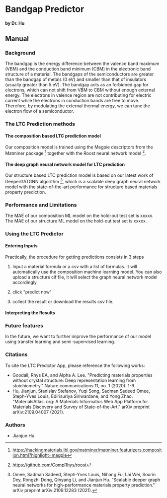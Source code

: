 
# Bandgap Predictor

#### by Dr. Hu

## Manual

### Background

The bandgap is the energy difference between the valence band maximum (VBM) and the conduction band minimum (CBM) in the electronic band structure of a material. The bandgaps of the semiconductors are greater than the bandgap of metals (0 eV) and smaller than that of insulators (usually greater than 5 eV). The bandgap acts as an forbidned gap for electrons, which can not shift from VBM to CBM without enough external energy. The electrons in valence region are not contributing for electric current while the electrons in conduction bands are free to move.   Therefore, by modulating the external thermal energy, we can tune the electron flow of a semiconductor. 




### The LTC Prediction methods



#### The composition based LTC prediction model

Our composition model is trained using the Magpie descriptors from the Matminer package [^3] together with the Roost neural network model [^4]. 

#### The deep graph neural network model for LTC prediction

Our structure based LTC prediction model is based on our latest work of DeeperGATGNN algorithm [^5], which is a scalable deep graph neural network model with the state-of-the-art performance for structure based materials property prediction. 

### Performance and Limitations

The MAE of our composition ML model on the hold-out test set is xxxxx. 
The MAE of our structure ML model on the hold-out test set is xxxxx. 

### Using the LTC Predictor

#### Entering Inputs

Practically, the procedure for getting predictions consists in 3 steps

1. Input a material formula or a csv with a list of formulas. It will automatically use the composition machine learning model. You can also upload a structure cif file, it will select the graph neural network model accordingly. 

2. click "predict now"

3. collect the result or download the results csv file.



#### Interpreting the Results




### Future features

In the future, we want to further improve the performance of our model using transfer learning and semi-supervised learning. 

### Citations

To cite the LTC Predictor App, please reference the following works:

- Goodall, Rhys EA, and Alpha A. Lee. "Predicting materials properties without crystal structure: Deep representation learning from stoichiometry." Nature communications 11, no. 1 (2020): 1-9.
- Hu, Jianjun, Stanislav Stefanov, Yuqi Song, Sadman Sadeed Omee, Steph-Yves Louis, Edirisuriya Siriwardane, and Yong Zhao. "MaterialsAtlas. org: A Materials Informatics Web App Platform for Materials Discovery and Survey of State-of-the-Art." arXiv preprint arXiv:2109.04007 (2021).


[^1]: Ouyang, Y., Yu, C., Yan, G. & Chen, J. Machine learning approach for the prediction and optimization of thermal transport properties. Front. Phys. 16, 43200 (2021).
[^2]: https://tedesignlab.org/database/
[^3]: https://hackingmaterials.lbl.gov/matminer/matminer.featurizers.composition.html?highlight=magpie
[^4]: https://github.com/CompRhys/roost
[^5]:Omee, Sadman Sadeed, Steph-Yves Louis, Nihang Fu, Lai Wei, Sourin Dey, Rongzhi Dong, Qinyang Li, and Jianjun Hu. "Scalable deeper graph neural networks for high-performance materials property prediction." arXiv preprint arXiv:2109.12283 (2021).
[^6]:https://figshare.com/articles/dataset/Citrine_Thermal_Conductivity_Data/7231202

### Authors

- Jianjun Hu

